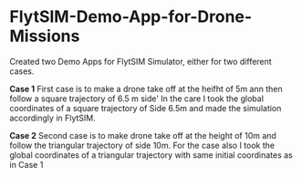 # FlytSIM-Demo-App-for-Drone-Missions
Created two Demo Apps for FlytSIM Simulator, either for two different cases. 


**Case 1**
First case is to make a drone take off at the heifht of 5m ann then follow a square trajectory of 6.5 m side'
In the care I took the global coordinates of a square trajectory of Side 6.5m and made the simulation accordingly in FlytSIM.

**Case 2**
Second case is to make drone take off at the height of 10m and follow the triangular trajectory of side 10m.
For the case also I took the global coordinates of a triangular trajectory with same initial coordinates as in Case 1
